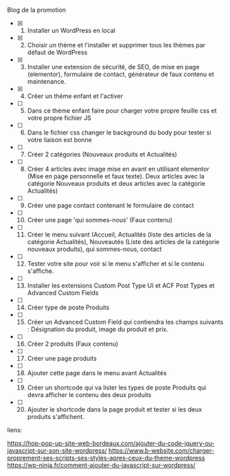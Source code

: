 Blog de la promotion

- [x] 1. Installer un WordPress en local
- [x] 2. Choisir un thème et l'installer et supprimer tous les thèmes par défaut de WordPress
- [x] 3. Installer une extension de sécurité, de SEO, de mise en page (elementor), formulaire de
     contact, générateur de faux contenu et maintenance.
- [x] 4. Créer un thème enfant et l'activer
- [ ] 5. Dans ce thème enfant faire pour charger votre propre feuille css et votre propre fichier JS
- [ ] 6. Dans le fichier css changer le background du body pour tester si votre liaison est bonne
- [ ] 7. Créer 2 catégories (Nouveaux produits et Actualités)
- [ ] 8. Créer 4 articles avec image mise en avant en utilisant elementor (Mise en page
     personnelle et faux texte). Deux articles avec la catégorie Nouveaux produits et deux
     articles avec la catégorie Actualités)
- [ ] 9. Créer une page contact contenant le formulaire de contact
- [ ] 10. Créer une page 'qui sommes-nous' (Faux contenu)
- [ ] 11. Créer le menu suivant (Accueil, Actualités (liste des articles de la catégorie Actualités),
      Nouveautés (Liste des articles de la catégorie nouveaux produits), qui sommes-nous,
      contact
- [ ] 12. Tester votre site pour voir si le menu s'afficher et si le contenu s'affiche.
- [ ] 13. Installer les extensions Custom Post Type UI et ACF Post Types et Advanced Custom Fields
- [ ] 14. Créer type de poste Produits
- [ ] 15. Créer un Advanced Custom Field qui contiendra les champs suivants : Désignation du
      produit, image du produit et prix.
- [ ] 16. Créer 2 produits (Faux contenu)
- [ ] 17. Créer une page produits
- [ ] 18. Ajouter cette page dans le menu avant Actualités
- [ ] 19. Créer un shortcode qui va lister les types de poste Produits qui devra afficher le contenu
      des deux produits
- [ ] 20. Ajouter le shortcode dans la page produit et tester si les deux produits s'affichent.

liens:

https://hop-pop-up-site-web-bordeaux.com/ajouter-du-code-jquery-ou-javascript-sur-son-site-wordpress/
https://www.b-website.com/charger-proprement-ses-scripts-ses-styles-apres-ceux-du-theme-wordpress
https://wp-ninja.fr/comment-ajouter-du-javascript-sur-wordpress/
